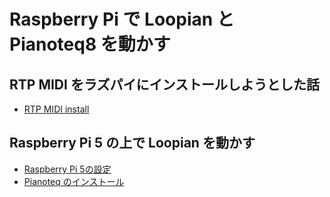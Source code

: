 # Raspberry Pi で Loopian と Pianoteq8 を動かす

## RTP MIDI をラズパイにインストールしようとした話
- [RTP MIDI install](rtpmidi.md)

## Raspberry Pi 5 の上で Loopian を動かす
- [Raspberry Pi 5の設定](setup.md)
- [Pianoteq のインストール](pianoteq.md)